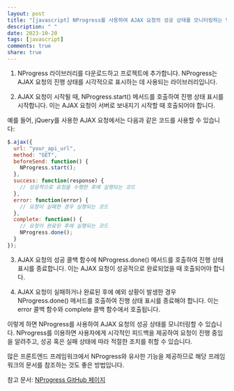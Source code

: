 ```yaml
---
layout: post
title: "[javascript] NProgress를 사용하여 AJAX 요청의 성공 상태를 모니터링하는 방법은?"
description: " "
date: 2023-10-20
tags: [javascript]
comments: true
share: true
---
```


1. NProgress 라이브러리를 다운로드하고 프로젝트에 추가합니다. NProgress는 AJAX 요청의 진행 상태를 시각적으로 표시하는 데 사용되는 라이브러리입니다.

2. AJAX 요청이 시작될 때, NProgress.start() 메서드를 호출하여 진행 상태 표시를 시작합니다. 이는 AJAX 요청이 서버로 보내지기 시작할 때 호출되어야 합니다.

예를 들어, jQuery를 사용한 AJAX 요청에서는 다음과 같은 코드를 사용할 수 있습니다:

```javascript
$.ajax({
  url: "your_api_url",
  method: "GET",
  beforeSend: function() {
    NProgress.start();
  },
  success: function(response) {
    // 성공적으로 요청을 수행한 후에 실행되는 코드
  },
  error: function(error) {
    // 요청이 실패한 경우 실행되는 코드
  },
  complete: function() {
    // 요청이 완료된 후에 실행되는 코드
    NProgress.done();
  }
});
```

3. AJAX 요청의 성공 콜백 함수에 NProgress.done() 메서드를 호출하여 진행 상태 표시를 종료합니다. 이는 AJAX 요청이 성공적으로 완료되었을 때 호출되어야 합니다.

4. AJAX 요청이 실패하거나 완료된 후에 예외 상황이 발생한 경우 NProgress.done() 메서드를 호출하여 진행 상태 표시를 종료해야 합니다. 이는 error 콜백 함수와 complete 콜백 함수에서 호출됩니다.

이렇게 하면 NProgress를 사용하여 AJAX 요청의 성공 상태를 모니터링할 수 있습니다. NProgress를 이용하면 사용자에게 시각적인 피드백을 제공하여 요청이 진행 중임을 알려주고, 성공 혹은 실패 상태에 따라 적절한 조치를 취할 수 있습니다.

많은 프론트엔드 프레임워크에서 NProgress와 유사한 기능을 제공하므로 해당 프레임워크의 문서를 참조하는 것도 좋은 방법입니다.

참고 문서: [NProgress GitHub 페이지](https://github.com/rstacruz/NProgress)